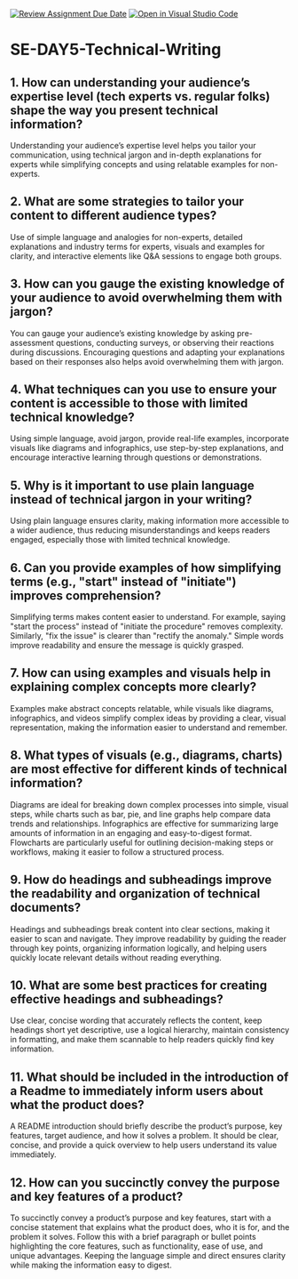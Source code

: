 [![Review Assignment Due Date](https://classroom.github.com/assets/deadline-readme-button-22041afd0340ce965d47ae6ef1cefeee28c7c493a6346c4f15d667ab976d596c.svg)](https://classroom.github.com/a/zsAR-pyY)
[![Open in Visual Studio Code](https://classroom.github.com/assets/open-in-vscode-2e0aaae1b6195c2367325f4f02e2d04e9abb55f0b24a779b69b11b9e10269abc.svg)](https://classroom.github.com/online_ide?assignment_repo_id=18483724&assignment_repo_type=AssignmentRepo)
# SE-DAY5-Technical-Writing
## 1. How can understanding your audience’s expertise level (tech experts vs. regular folks) shape the way you present technical information?
Understanding your audience’s expertise level helps you tailor your communication, using technical jargon and in-depth explanations for experts while simplifying concepts and using relatable examples for non-experts.

## 2. What are some strategies to tailor your content to different audience types?
Use of simple language and analogies for non-experts, detailed explanations and industry terms for experts, visuals and examples for clarity, and interactive elements like Q&A sessions to engage both groups.

## 3. How can you gauge the existing knowledge of your audience to avoid overwhelming them with jargon?
You can gauge your audience’s existing knowledge by asking pre-assessment questions, conducting surveys, or observing their reactions during discussions. Encouraging questions and adapting your explanations based on their responses also helps avoid overwhelming them with jargon.

## 4. What techniques can you use to ensure your content is accessible to those with limited technical knowledge?
Using simple language, avoid jargon, provide real-life examples, incorporate visuals like diagrams and infographics, use step-by-step explanations, and encourage interactive learning through questions or demonstrations.

## 5. Why is it important to use plain language instead of technical jargon in your writing?
Using plain language ensures clarity, making information more accessible to a wider audience, thus reducing misunderstandings and keeps readers engaged, especially those with limited technical knowledge.

## 6. Can you provide examples of how simplifying terms (e.g., "start" instead of "initiate") improves comprehension?
Simplifying terms makes content easier to understand. For example, saying "start the process" instead of "initiate the procedure" removes complexity. Similarly, "fix the issue" is clearer than "rectify the anomaly." Simple words improve readability and ensure the message is quickly grasped.

## 7. How can using examples and visuals help in explaining complex concepts more clearly?
Examples make abstract concepts relatable, while visuals like diagrams, infographics, and videos simplify complex ideas by providing a clear, visual representation, making the information easier to understand and remember.

## 8. What types of visuals (e.g., diagrams, charts) are most effective for different kinds of technical information?
Diagrams are ideal for breaking down complex processes into simple, visual steps, while charts such as bar, pie, and line graphs help compare data trends and relationships. Infographics are effective for summarizing large amounts of information in an engaging and easy-to-digest format. Flowcharts are particularly useful for outlining decision-making steps or workflows, making it easier to follow a structured process.

## 9. How do headings and subheadings improve the readability and organization of technical documents?
Headings and subheadings break content into clear sections, making it easier to scan and navigate. They improve readability by guiding the reader through key points, organizing information logically, and helping users quickly locate relevant details without reading everything.

## 10. What are some best practices for creating effective headings and subheadings?
Use clear, concise wording that accurately reflects the content, keep headings short yet descriptive, use a logical hierarchy, maintain consistency in formatting, and make them scannable to help readers quickly find key information.

## 11. What should be included in the introduction of a Readme to immediately inform users about what the product does?
A README introduction should briefly describe the product’s purpose, key features, target audience, and how it solves a problem. It should be clear, concise, and provide a quick overview to help users understand its value immediately.

## 12. How can you succinctly convey the purpose and key features of a product?
To succinctly convey a product’s purpose and key features, start with a concise statement that explains what the product does, who it is for, and the problem it solves. Follow this with a brief paragraph or bullet points highlighting the core features, such as functionality, ease of use, and unique advantages. Keeping the language simple and direct ensures clarity while making the information easy to digest.


